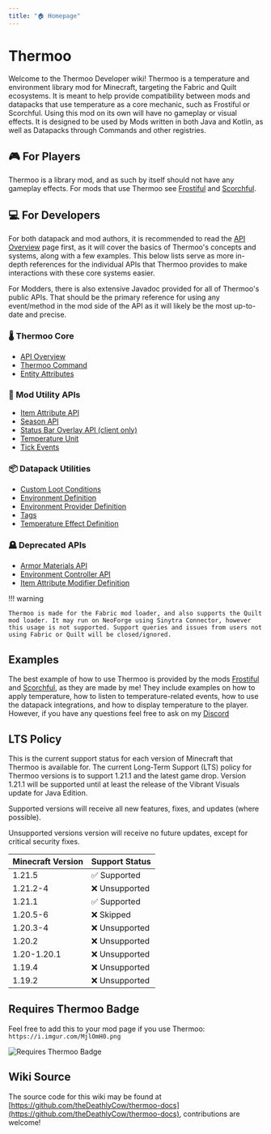 ```yaml
---
title: "🏠 Homepage"
---
```

# Thermoo

Welcome to the Thermoo Developer wiki! Thermoo is a temperature and environment library mod for Minecraft, targeting the Fabric and Quilt ecosystems. It is meant to help provide compatibility between mods and datapacks that use temperature as a core mechanic, such as Frostiful or Scorchful. Using this mod on its own will have no gameplay or visual effects. It is designed to be used by Mods written in both Java and Kotlin, as well as Datapacks through Commands and other registries.

## 🎮 For Players

Thermoo is a library mod, and as such by itself should not have any gameplay effects. For mods that use Thermoo see [Frostiful](https://www.modrinth.com/mod/frostiful) and [Scorchful](https://www.modrinth.com/mod/scorchful).

## 💻 For Developers

For both datapack and mod authors, it is recommended to read the [API Overview](./api_overview.md) page first, as it will cover the basics of Thermoo's concepts and systems, along with a few examples. This below lists serve as more in-depth references for the individual APIs that Thermoo provides to make interactions with these core systems easier.

For Modders, there is also extensive Javadoc provided for all of Thermoo's public APIs. That should be the primary reference for using any event/method in the mod side of the API as it will likely be the most up-to-date and precise.

### 🌡️ Thermoo Core
- [API Overview](./api_overview.md)
- [Thermoo Command](./command.md)
- [Entity Attributes](./entity_attributes.md)

### 🔧 Mod Utility APIs
- [Item Attribute API](./mods/item_attribute.md)
- [Season API](./mods/seasons.md)
- [Status Bar Overlay API (client only)](./mods/status_bar_overlay.md)
- [Temperature Unit](./mods/temperature_unit.md)
- [Tick Events](./mods/tick_events.md)

### 📦 Datapack Utilities
- [Custom Loot Conditions](./datapacks/loot_condition.md)
- [Environment Definition](./datapacks/environment_definition.md)
- [Environment Provider Definition](./datapacks/environment_provider_definition.md)
- [Tags](./datapacks/tags.md)
- [Temperature Effect Definition](./datapacks/temperature_effect_definition.md)

### 🪦 Deprecated APIs
- [Armor Materials API](./mods/armor_materials.md)
- [Environment Controller API](./mods/environment_controller.md)
- [Item Attribute Modifier Definition](./datapacks/item_attribute_modifier_definition.md)

!!! warning

    Thermoo is made for the Fabric mod loader, and also supports the Quilt mod loader. It may run on NeoForge using Sinytra Connector, however this usage is not supported. Support queries and issues from users not using Fabric or Quilt will be closed/ignored.

## Examples

The best example of how to use Thermoo is provided by the mods [Frostiful](https://github.com/TheDeathlyCow/frostiful/) and [Scorchful](https://github.com/TheDeathlyCow/scorchful/), as they are made by me! They include examples on how to apply temperature, how to listen to temperature-related events, how to use the datapack integrations, and how to display temperature to the player. However, if you have any questions feel free to ask on my [Discord](https://discord.gg/aqASuWebRU)

## LTS Policy

This is the current support status for each version of Minecraft that Thermoo is available for. The current Long-Term Support (LTS) policy for Thermoo versions is to support 1.21.1 and the latest game drop. Version 1.21.1 will be supported until at least the release of the Vibrant Visuals update for Java Edition.

Supported versions will receive all new features, fixes, and updates (where possible).

Unsupported versions version will receive no future updates, except for critical security fixes.

| Minecraft Version | Support Status                |
| ----------------- | ----------------------------- |
| 1.21.5            | :white_check_mark: Supported  |
| 1.21.2-4          | :x: Unsupported               |
| 1.21.1            | :white_check_mark: Supported  |
| 1.20.5-6          | :x: Skipped                   |
| 1.20.3-4          | :x: Unsupported               |
| 1.20.2            | :x: Unsupported               |
| 1.20-1.20.1       | :x: Unsupported               |
| 1.19.4            | :x: Unsupported               |
| 1.19.2            | :x: Unsupported               |

## Requires Thermoo Badge

Feel free to add this to your mod page if you use Thermoo: `https://i.imgur.com/MjlOmH0.png`

![Requires Thermoo Badge](https://i.imgur.com/MjlOmH0.png)

## Wiki Source

The source code for this wiki may be found at [https://github.com/theDeathlyCow/thermoo-docs](https://github.com/theDeathlyCow/thermoo-docs), contributions are welcome!
